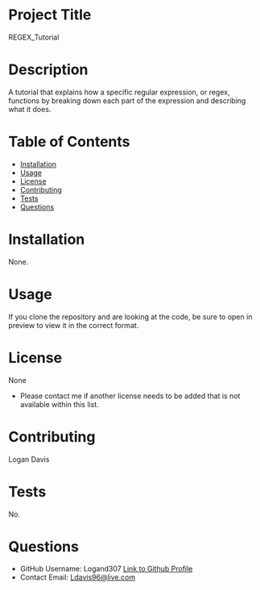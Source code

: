 
# Project Title
REGEX_Tutorial
# Description
A tutorial that explains how a specific regular expression, or regex, functions by breaking down each part of the expression and describing what it does.
# Table of Contents 
* [Installation](#installation)
* [Usage](#usage)
* [License](#license)
* [Contributing](#contributing)
* [Tests](#tests)
* [Questions](#questions)
    
# Installation
None.
# Usage
If you clone the repository and are looking at the code, be sure to open in preview to view it in the correct format.
# License 
None

* Please contact me if another license needs to be added that is not available within this list. 
# Contributing 
Logan Davis
# Tests
No.
# Questions
* GitHub Username: 
Logand307
[Link to Github Profile](https://github.com/Logand307)
* Contact Email: 
Ldavis96@live.com
